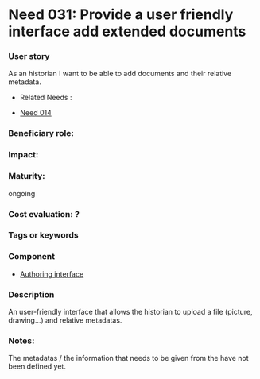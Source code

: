
# Need 031: Provide a user friendly interface add extended documents


### User story

As an historian I want to be able to add documents and their relative metadata.

 * Related Needs :
 - [Need 014](Need014.md)

### Beneficiary role: 

### Impact: 


### Maturity: 
ongoing

### Cost evaluation: ?

### Tags or keywords

### Component
 * [Authoring interface](Definitions.md#authoring-interface)

### Description
An user-friendly interface that allows the historian to upload a file (picture, drawing...) and relative metadatas.
 
### Notes:
The metadatas / the information that needs to be given from the have not been defined yet.

